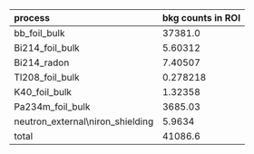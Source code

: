 | **process**                        | **bkg counts in ROI** |
|:-----------------------------------|:----------------------|
| bb\_foil\_bulk                     | 37381.0               |
| Bi214\_foil\_bulk                  | 5.60312               |
| Bi214\_radon                       | 7.40507               |
| Tl208\_foil\_bulk                  | 0.278218              |
| K40\_foil\_bulk                    | 1.32358               |
| Pa234m\_foil\_bulk                 | 3685.03               |
| neutron\_external\niron\_shielding | 5.9634                |
| total                              | 41086.6               |
